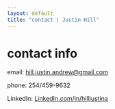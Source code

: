 ```yaml
---
layout: default
title: "contact | Justin Hill"
---
```


# contact info

email: hill.justin.andrew@gmail.com

phone: 254/459-9632

LinkedIn: [LinkedIn.com/in/hilljustina](https://www.linkedin.com/in/hilljustina)
